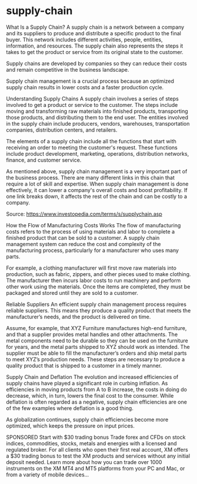 # supply-chain

What Is a Supply Chain?
A supply chain is a network between a company and its suppliers to produce and distribute a specific product to the final buyer. This network includes different activities, people, entities, information, and resources. The supply chain also represents the steps it takes to get the product or service from its original state to the customer. 


Supply chains are developed by companies so they can reduce their costs and remain competitive in the business landscape.


Supply chain management is a crucial process because an optimized supply chain results in lower costs and a faster production cycle.

Understanding Supply Chains
A supply chain involves a series of steps involved to get a product or service to the customer. The steps include moving and transforming raw materials into finished products, transporting those products, and distributing them to the end user. The entities involved in the supply chain include producers, vendors, warehouses, transportation companies, distribution centers, and retailers.

The elements of a supply chain include all the functions that start with receiving an order to meeting the customer's request. These functions include product development, marketing, operations, distribution networks, finance, and customer service.

As mentioned above, supply chain management is a very important part of the business process. There are many different links in this chain that require a lot of skill and expertise. When supply chain management is done effectively, it can lower a company's overall costs and boost profitability. If one link breaks down, it affects the rest of the chain and can be costly to a company.

 Source: https://www.investopedia.com/terms/s/supplychain.asp
 
 How the Flow of Manufacturing Costs Works
The flow of manufacturing costs refers to the process of using materials and labor to complete a finished product that can be sold to a customer. A supply chain management system can reduce the cost and complexity of the manufacturing process, particularly for a manufacturer who uses many parts.

For example, a clothing manufacturer will first move raw materials into production, such as fabric, zippers, and other pieces used to make clothing. The manufacturer then incurs labor costs to run machinery and perform other work using the materials. Once the items are completed, they must be packaged and stored until they are sold to a customer. 

Reliable Suppliers
An efficient supply chain management process requires reliable suppliers. This means they produce a quality product that meets the manufacturer’s needs, and the product is delivered on time.

Assume, for example, that XYZ Furniture manufactures high-end furniture, and that a supplier provides metal handles and other attachments. The metal components need to be durable so they can be used on the furniture for years, and the metal parts shipped to XYZ should work as intended. The supplier must be able to fill the manufacturer’s orders and ship metal parts to meet XYZ’s production needs. These steps are necessary to produce a quality product that is shipped to a customer in a timely manner.

Supply Chain and Deflation
The evolution and increased efficiencies of supply chains have played a significant role in curbing inflation. As efficiencies in moving products from A to B increase, the costs in doing do decrease, which, in turn, lowers the final cost to the consumer. While deflation is often regarded as a negative, supply chain efficiencies are one of the few examples where deflation is a good thing.

As globalization continues, supply chain efficiencies become more optimized, which keeps the pressure on input prices.

SPONSORED
Start with $30 trading bonus
Trade forex and CFDs on stock indices, commodities, stocks, metals and energies with a licensed and regulated broker. For all clients who open their first real account, XM offers a $30 trading bonus to test the XM products and services without any initial deposit needed. Learn more about how you can trade over 1000 instruments on the XM MT4 and MT5 platforms from your PC and Mac, or from a variety of mobile devices...
